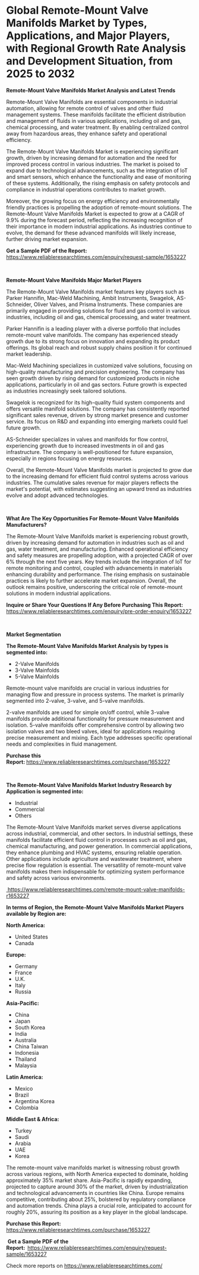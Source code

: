 <p><h1>Global Remote-Mount Valve Manifolds Market by Types, Applications, and Major Players, with Regional Growth Rate Analysis and Development Situation, from 2025 to 2032</h1></p><p><strong>Remote-Mount Valve Manifolds Market Analysis and Latest Trends</strong></p>
<p><p>Remote-Mount Valve Manifolds are essential components in industrial automation, allowing for remote control of valves and other fluid management systems. These manifolds facilitate the efficient distribution and management of fluids in various applications, including oil and gas, chemical processing, and water treatment. By enabling centralized control away from hazardous areas, they enhance safety and operational efficiency.</p><p>The Remote-Mount Valve Manifolds Market is experiencing significant growth, driven by increasing demand for automation and the need for improved process control in various industries. The market is poised to expand due to technological advancements, such as the integration of IoT and smart sensors, which enhance the functionality and ease of monitoring of these systems. Additionally, the rising emphasis on safety protocols and compliance in industrial operations contributes to market growth.</p><p>Moreover, the growing focus on energy efficiency and environmentally friendly practices is propelling the adoption of remote-mount solutions. The Remote-Mount Valve Manifolds Market is expected to grow at a CAGR of 9.9% during the forecast period, reflecting the increasing recognition of their importance in modern industrial applications. As industries continue to evolve, the demand for these advanced manifolds will likely increase, further driving market expansion.</p></p>
<p><strong>Get a Sample PDF of the Report:&nbsp;</strong> <a href="https://www.reliableresearchtimes.com/enquiry/request-sample/1653227?utm_campaign=2645&utm_medium=2&utm_source=Github&utm_content=ia&utm_term=27022025&utm_id=remote-mount-valve-manifolds">https://www.reliableresearchtimes.com/enquiry/request-sample/1653227</a></p>
<p>&nbsp;</p>
<p><strong>Remote-Mount Valve Manifolds Major Market Players</strong></p>
<p><p>The Remote-Mount Valve Manifolds market features key players such as Parker Hannifin, Mac-Weld Machining, Ambit Instruments, Swagelok, AS-Schneider, Oliver Valves, and Prisma Instruments. These companies are primarily engaged in providing solutions for fluid and gas control in various industries, including oil and gas, chemical processing, and water treatment.</p><p>Parker Hannifin is a leading player with a diverse portfolio that includes remote-mount valve manifolds. The company has experienced steady growth due to its strong focus on innovation and expanding its product offerings. Its global reach and robust supply chains position it for continued market leadership.</p><p>Mac-Weld Machining specializes in customized valve solutions, focusing on high-quality manufacturing and precision engineering. The company has seen growth driven by rising demand for customized products in niche applications, particularly in oil and gas sectors. Future growth is expected as industries increasingly seek tailored solutions.</p><p>Swagelok is recognized for its high-quality fluid system components and offers versatile manifold solutions. The company has consistently reported significant sales revenue, driven by strong market presence and customer service. Its focus on R&D and expanding into emerging markets could fuel future growth.</p><p>AS-Schneider specializes in valves and manifolds for flow control, experiencing growth due to increased investments in oil and gas infrastructure. The company is well-positioned for future expansion, especially in regions focusing on energy resources.</p><p>Overall, the Remote-Mount Valve Manifolds market is projected to grow due to the increasing demand for efficient fluid control systems across various industries. The cumulative sales revenue for major players reflects the market's potential, with estimates suggesting an upward trend as industries evolve and adopt advanced technologies.</p></p>
<p>&nbsp;</p>
<p><strong>What Are The Key Opportunities For Remote-Mount Valve Manifolds Manufacturers?</strong></p>
<p><p>The Remote-Mount Valve Manifolds market is experiencing robust growth, driven by increasing demand for automation in industries such as oil and gas, water treatment, and manufacturing. Enhanced operational efficiency and safety measures are propelling adoption, with a projected CAGR of over 6% through the next five years. Key trends include the integration of IoT for remote monitoring and control, coupled with advancements in materials enhancing durability and performance. The rising emphasis on sustainable practices is likely to further accelerate market expansion. Overall, the outlook remains positive, underscoring the critical role of remote-mount solutions in modern industrial applications.</p></p>
<p><strong>Inquire or Share Your Questions If Any Before Purchasing This Report:</strong> <a href="https://www.reliableresearchtimes.com/enquiry/pre-order-enquiry/1653227?utm_campaign=2645&utm_medium=2&utm_source=Github&utm_content=ia&utm_term=27022025&utm_id=remote-mount-valve-manifolds">https://www.reliableresearchtimes.com/enquiry/pre-order-enquiry/1653227</a></p>
<p>&nbsp;</p>
<p><strong>Market Segmentation</strong></p>
<p><strong>The Remote-Mount Valve Manifolds Market Analysis by types is segmented into:</strong></p>
<p><ul><li>2-Valve Manifolds</li><li>3-Valve Mainfolds</li><li>5-Valve Mainfolds</li></ul></p>
<p><p>Remote-mount valve manifolds are crucial in various industries for managing flow and pressure in process systems. The market is primarily segmented into 2-valve, 3-valve, and 5-valve manifolds. </p><p>2-valve manifolds are used for simple on/off control, while 3-valve manifolds provide additional functionality for pressure measurement and isolation. 5-valve manifolds offer comprehensive control by allowing two isolation valves and two bleed valves, ideal for applications requiring precise measurement and mixing. Each type addresses specific operational needs and complexities in fluid management.</p></p>
<p><strong>Purchase this Report:&nbsp;</strong><a href="https://www.reliableresearchtimes.com/purchase/1653227?utm_campaign=2645&utm_medium=2&utm_source=Github&utm_content=ia&utm_term=27022025&utm_id=remote-mount-valve-manifolds">https://www.reliableresearchtimes.com/purchase/1653227</a></p>
<p>&nbsp;</p>
<p><strong>The Remote-Mount Valve Manifolds Market Industry Research by Application is segmented into:</strong></p>
<p><ul><li>Industrial</li><li>Commercial</li><li>Others</li></ul></p>
<p><p>The Remote-Mount Valve Manifolds market serves diverse applications across industrial, commercial, and other sectors. In industrial settings, these manifolds facilitate efficient fluid control in processes such as oil and gas, chemical manufacturing, and power generation. In commercial applications, they enhance plumbing and HVAC systems, ensuring reliable operation. Other applications include agriculture and wastewater treatment, where precise flow regulation is essential. The versatility of remote-mount valve manifolds makes them indispensable for optimizing system performance and safety across various environments.</p></p>
<p><a href="https://www.reliableresearchtimes.com/remote-mount-valve-manifolds-r1653227?utm_campaign=2645&utm_medium=2&utm_source=Github&utm_content=ia&utm_term=27022025&utm_id=remote-mount-valve-manifolds">&nbsp;https://www.reliableresearchtimes.com/remote-mount-valve-manifolds-r1653227</a></p>
<p><strong>In terms of Region, the Remote-Mount Valve Manifolds Market Players available by Region are:</strong></p>
<p>
    <p> <strong> North America: </strong>
        <ul>
            <li>United States</li>
            <li>Canada</li>
        </ul>
        </p> 
    <p> <strong> Europe: </strong>
        <ul>
            <li>Germany</li>
            <li>France</li>
            <li>U.K.</li>
            <li>Italy</li>
            <li>Russia</li>
        </ul>
        </p> 
    <p> <strong> Asia-Pacific: </strong>
        <ul>
            <li>China</li>
            <li>Japan</li>
            <li>South Korea</li>
            <li>India</li>
            <li>Australia</li>
            <li>China Taiwan</li>
            <li>Indonesia</li>
            <li>Thailand</li>
            <li>Malaysia</li>
        </ul>
        </p> 
    <p> <strong> Latin America: </strong>
        <ul>
            <li>Mexico</li>
            <li>Brazil</li>
            <li>Argentina Korea</li>
            <li>Colombia</li>
        </ul>
        </p> 
    <p> <strong> Middle East & Africa: </strong>
        <ul>
            <li>Turkey</li>
            <li>Saudi</li>
            <li>Arabia</li>
            <li>UAE</li>
            <li>Korea</li>
        </ul>
    </p>
    </p>
<p><p>The remote-mount valve manifolds market is witnessing robust growth across various regions, with North America expected to dominate, holding approximately 35% market share. Asia-Pacific is rapidly expanding, projected to capture around 30% of the market, driven by industrialization and technological advancements in countries like China. Europe remains competitive, contributing about 25%, bolstered by regulatory compliance and automation trends. China plays a crucial role, anticipated to account for roughly 20%, assuring its position as a key player in the global landscape.</p></p>
<p><strong>Purchase this Report: </strong><a href="https://www.reliableresearchtimes.com/purchase/1653227?utm_campaign=2645&utm_medium=2&utm_source=Github&utm_content=ia&utm_term=27022025&utm_id=remote-mount-valve-manifolds">https://www.reliableresearchtimes.com/purchase/1653227</a></p>
<p>&nbsp;<strong>Get a Sample PDF of the Report:&nbsp;&nbsp;</strong><a href="https://www.reliableresearchtimes.com/enquiry/request-sample/1653227?utm_campaign=2645&utm_medium=2&utm_source=Github&utm_content=ia&utm_term=27022025&utm_id=remote-mount-valve-manifolds">https://www.reliableresearchtimes.com/enquiry/request-sample/1653227</a></p>
<p><strong></strong></p>
<p>Check more reports on <a href="https://www.reliableresearchtimes.com/?utm_campaign=2645&utm_medium=2&utm_source=Github&utm_content=ia&utm_term=27022025&utm_id=remote-mount-valve-manifolds">https://www.reliableresearchtimes.com/</a></p>